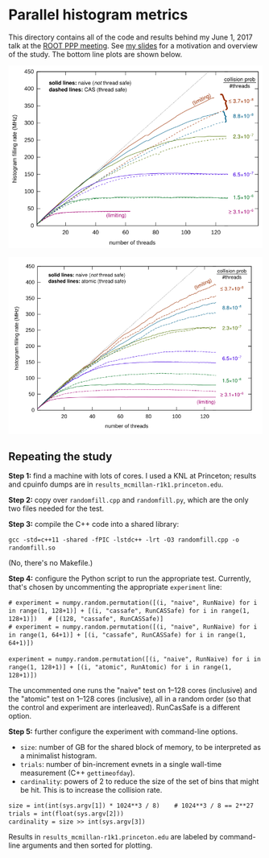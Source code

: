 # Parallel histogram metrics

This directory contains all of the code and results behind my June 1, 2017 talk at the [ROOT PPP meeting](https://indico.cern.ch/event/607830/). See [my slides](https://github.com/diana-hep/parallel-histogram-metrics/blob/master/talk-2017-06-01-rootppp/main.pdf) for a motivation and overview of the study. The bottom line plots are shown below.

![CAS](talk-2017-06-01-rootppp/overlay.png)

![atomics](talk-2017-06-01-rootppp/overlay2.png)

## Repeating the study

**Step 1:** find a machine with lots of cores. I used a KNL at Princeton; results and cpuinfo dumps are in `results_mcmillan-r1k1.princeton.edu`.

**Step 2:** copy over `randomfill.cpp` and `randomfill.py`, which are the only two files needed for the test.

**Step 3:** compile the C++ code into a shared library:

```
gcc -std=c++11 -shared -fPIC -lstdc++ -lrt -O3 randomfill.cpp -o randomfill.so
```

(No, there's no Makefile.)

**Step 4:** configure the Python script to run the appropriate test. Currently, that's chosen by uncommenting the appropriate `experiment` line:

```
# experiment = numpy.random.permutation([(i, "naive", RunNaive) for i in range(1, 128+1)] + [(i, "cassafe", RunCASSafe) for i in range(1, 128+1)])   # [(128, "cassafe", RunCASSafe)]
# experiment = numpy.random.permutation([(i, "naive", RunNaive) for i in range(1, 64+1)] + [(i, "cassafe", RunCASSafe) for i in range(1, 64+1)])

experiment = numpy.random.permutation([(i, "naive", RunNaive) for i in range(1, 128+1)] + [(i, "atomic", RunAtomic) for i in range(1, 128+1)])
```

The uncommented one runs the "naive" test on 1–128 cores (inclusive) and the "atomic" test on 1–128 cores (inclusive), all in a random order (so that the control and experiment are interleaved). RunCasSafe is a different option.

**Step 5:** further configure the experiment with command-line options.

   * `size`: number of GB for the shared block of memory, to be interpreted as a minimalist histogram.
   * `trials`: number of bin-increment evnets in a single wall-time measurement (C++ `gettimeofday`).
   * `cardinality`: powers of 2 to reduce the size of the set of bins that might be hit. This is to increase the collision rate.

```
size = int(int(sys.argv[1]) * 1024**3 / 8)    # 1024**3 / 8 == 2**27
trials = int(float(sys.argv[2]))
cardinality = size >> int(sys.argv[3])
```

Results in `results_mcmillan-r1k1.princeton.edu` are labeled by command-line arguments and then sorted for plotting.


